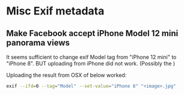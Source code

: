 # Misc Exif metadata

## Make Facebook accept iPhone Model 12 mini panorama views

It seems sufficient to change exif Model tag from "iPhone 12 mini" to "iPhone 8".
BUT uploading from iPhone did not work. (Possibly the )

Uploading the result from OSX of below worked:

```bash
exif --ifd=0 --tag="Model" --set-value="iPhone 8" "<image>.jpg"
```

